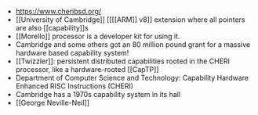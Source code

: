 - https://www.cheribsd.org/
- [[University of Cambridge]] [[[[ARM]] v8]] extension where all pointers are also [[capability]]s
- [[Morello]] processor is a developer kit for using it.
- Cambridge and some others got an 80 million pound grant for a massive hardware based capability system!
- [[Twizzler]]: persistent distributed capabilities rooted in the CHERI processor, like a hardware-rooted [[CapTP]]
- Department of Computer Science and Technology: Capability Hardware Enhanced RISC Instructions (CHERI)
- Cambridge has a 1970s capability system in its hall
- [[George Neville-Neil]]
